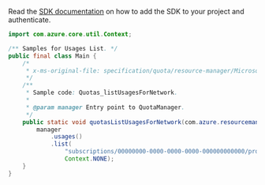 Read the [SDK documentation](https://github.com/Azure/azure-sdk-for-java/blob/azure-resourcemanager-quota_1.0.0-beta.1/sdk/quota/azure-resourcemanager-quota/README.md) on how to add the SDK to your project and authenticate.

```java
import com.azure.core.util.Context;

/** Samples for Usages List. */
public final class Main {
    /*
     * x-ms-original-file: specification/quota/resource-manager/Microsoft.Quota/preview/2021-03-15-preview/examples/getNetworkUsages.json
     */
    /**
     * Sample code: Quotas_listUsagesForNetwork.
     *
     * @param manager Entry point to QuotaManager.
     */
    public static void quotasListUsagesForNetwork(com.azure.resourcemanager.quota.QuotaManager manager) {
        manager
            .usages()
            .list(
                "subscriptions/00000000-0000-0000-0000-000000000000/providers/Microsoft.Network/locations/eastus",
                Context.NONE);
    }
}
```
